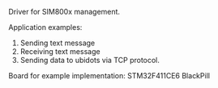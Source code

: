Driver for SIM800x management.

Application examples:
1. Sending text message
2. Receiving text message
3. Sending data to ubidots via TCP protocol.

Board for example implementation: STM32F411CE6 BlackPill